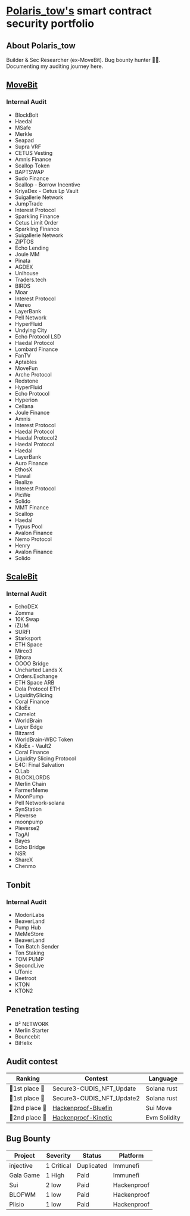 # [Polaris_tow's](https://github.com/Polaristow) smart contract security portfolio
## About Polaris_tow
Builder & Sec Researcher (ex-MoveBit). Bug bounty hunter 🕵️‍♂️. Documenting my auditing journey here.
## [MoveBit](https://www.movebit.xyz/)
### Internal Audit
- BlockBolt
- Haedal
- MSafe
- Merkle
- Seapad
- Supra VRF
- CETUS Vesting
- Amnis Finance
- Scallop Token
- BAPTSWAP
- Sudo Finance
- Scallop - Borrow Incentive
- KriyaDex - Cetus Lp Vault
- Suigallerie Network
- JumpTrade
- Interest Protocol
- Sparkling Finance
- Cetus Limit Order
- Sparkling Finance
- Suigallerie Network
- ZIPTOS
- Echo Lending
- Joule MM
- Pinata
- AGDEX
- Unihouse
- Traders.tech
- BIRDS
- Moar
- Interest Protocol
- Mereo
- LayerBank
- Pell Network
- HyperFluid
- Undying City
- Echo Protocol LSD
- Haedal Protocol
- Lombard Finance
- FanTV
- Aptables
- MoveFun
- Arche Protocol
- Redstone
- HyperFluid
- Echo Protocol
- Hyperion
- Cellana
- Joule Finance
- Amnis
- Interest Protocol
- Haedal Protocol
- Haedal Protocol2
- Haedal Protocol
- Haedal
- LayerBank
- Auro Finance
- EthosX
- Hawal
- Realize
- Interest Protocol
- PicWe
- Solido
- MMT Finance
- Scallop
- Haedal
- Typus Pool
- Avalon Finance
- Nemo Protocol
- Henry
- Avalon Finance
- Solido

## [ScaleBit](https://www.scalebit.xyz/)
### Internal Audit
- EchoDEX
- Zomma
- 10K Swap
- iZUMi
- SURFI
- Starksport
- ETH Space
- Mirco3
- Ethora
- OOOO Bridge
- Uncharted Lands X
- Orders.Exchange
- ETH Space ARB
- Dola Protocol ETH
- LiquiditySlicing
- Coral Finance
- KiloEx
- Camelot
- WorldBrain
- Layer Edge
- Bitzarrd
- WorldBrain-WBC Token
- KiloEx - Vault2
- Coral Finance
- Liquidity Slicing Protocol
- E4C: Final Salvation
- O.Lab
- BLOCKLORDS
- Merlin Chain
- FarmerMeme
- MoonPump
- Pell Network-solana
- SynStation
- Pieverse
- moonpump
- Pieverse2
- TagAI
- Bayes
- Echo Bridge
- NSR
- ShareX
- Chenmo
  
## Tonbit
### Internal Audit
- ModoriLabs
- BeaverLand
- Pump Hub
- MeMeStore
- BeaverLand
- Ton Batch Sender
- Ton Staking
- TOM PUMP
- SecondLive
- UTonic
- Beetroot
- KTON
- KTON2
  
## Penetration testing
- B² NETWORK
- Merlin Starter
- Bouncebit
- BiHelix

## Audit contest
|  Ranking | Contest                    | Language
|-------------------|----------------------------------|----------------------------------|
| 🥇1st place    🥇     | Secure3-CUDIS_NFT_Update           |Solana rust|
| 🥇1st place    🥇     | Secure3-CUDIS_NFT_Update2           |Solana rust|
| 🥈2nd place     🥈    | [Hackenproof-Bluefin](https://hackenproof.com/audit-programs/bluefin-audit-contest) |Sui Move|
| 🥈2nd place     🥈    | [Hackenproof-Kinetic](https://hackenproof.com/audit-programs/kinetic-audit-contest) |Evm Solidity|



## Bug Bounty

| **Project** | **Severity** | **Status** | **Platform** |
| ------------- | ------------| ------------ | ------------ | 
| injective   | 1 Critical | Duplicated | Immunefi |
| Gala Game   | 1 High    | Paid | Immunefi |
|Sui        | 2 low     | Paid | Hackenproof|
|BLOFWM      |1 low     | Paid | Hackenproof|
|Plisio      |1 low     | Paid | Hackenproof|



